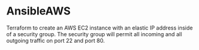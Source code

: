 # AnsibleAWS
Terraform to create an AWS EC2 instance with an elastic IP address inside of a security group. The security group will permit all incoming and all outgoing traffic on port 22 and port 80.
